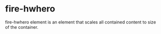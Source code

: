 # fire-hwhero
fire-hwhero element is an element that scales all contained content to size of the container.
